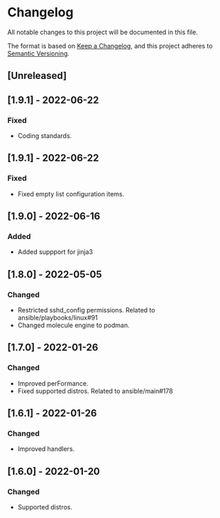 # Changelog
All notable changes to this project will be documented in this file.

The format is based on [Keep a Changelog](https://keepachangelog.com/en/1.0.0/),
and this project adheres to [Semantic Versioning](https://semver.org/spec/v2.0.0.html).

## [Unreleased]

## [1.9.1] - 2022-06-22
### Fixed
- Coding standards.

## [1.9.1] - 2022-06-22
### Fixed
- Fixed empty list configuration items.

## [1.9.0] - 2022-06-16
### Added
- Added suppport for jinja3
  
## [1.8.0] - 2022-05-05
### Changed
- Restricted sshd_config permissions. Related to ansible/playbooks/linux#91
- Changed molecule engine to podman.

## [1.7.0] - 2022-01-26
### Changed
- Improved perFormance.
- Fixed supported distros. Related to ansible/main#178

## [1.6.1] - 2022-01-26
### Changed
- Improved handlers.

## [1.6.0] - 2022-01-20
### Changed
- Supported distros.
